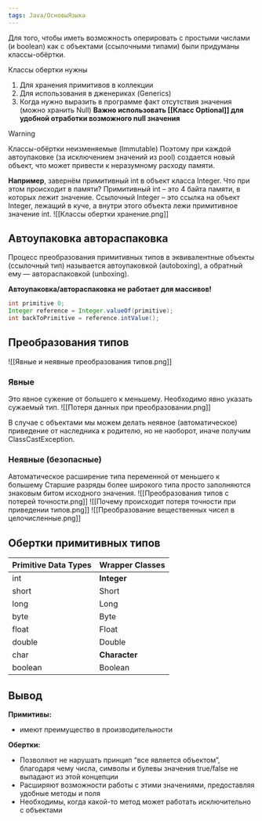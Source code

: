 ```yaml
---
tags: Java/ОсновыЯзыка
--- 
```

Для того, чтобы иметь возможность оперировать с простыми числами (и boolean) как с объектами (ссылочными типами) были придуманы классы-обёртки.

Классы обертки нужны
1. Для хранения примитивов в коллекции
2. Для использования в дженериках (Generics)
3. Когда нужно выразить в программе факт отсутствия значения (можно хранить Null)
	**Важно использовать [[Класс Optional]] для удобной отработки возможного null значения**

>[!WARNING] 
>Классы-обёртки неизменяемые (Immutable)
>Поэтому при каждой автоупаковке (за исключением значений из pool) создается новый объект, что может привести к неразумному расходу памяти.

**Например**, завернём примитивный int в объект класса Integer. Что при этом происходит в памяти?
Примитивный int – это 4 байта памяти, в которых лежит значение. Ссылочный Integer – это ссылка на объект Integer, лежащий в куче, а внутри этого объекта лежи примитивное значение int.
![[Классы обертки хранение.png]]
## Автоупаковка автораспаковка
Процесс преобразования примитивных типов в эквивалентные объекты (ссылочный тип) называется автоупаковкой (autoboxing), а обратный ему — автораспаковкой (unboxing).

**Автоупаковка/автораспаковка не работает для массивов!**
``` java
int primitive 0;
Integer reference = Integer.valueOf(primitive);
int backToPrimitive = reference.intValue();
```

## Преобразования типов
![[Явные и неявные преобразования типов.png]]
### Явные
Это явное сужение от большего к меньшему.
Необходимо явно указать сужаемый тип.
![[Потеря данных при преобразовании.png]]


В случае с объектами мы можем делать неявное (автоматическое) приведение от наследника к родителю, но не наоборот, иначе получим ClassCastException.
### Неявные (безопасные)
Автоматическое расширение типа переменной от меньшего к большему
Старшие разряды более широкого типа просто заполняются знаковым битом исходного значения.
![[Преобразования типов с потерей точности.png]]
![[Почему происходит потеря точности при приведении типов.png]]
![[Преобразование вещественных чисел в целочисленные.png]]

## Обертки примитивных типов

| Primitive Data Types | Wrapper Classes |
|----------------------|-----------------|
| int                  | **Integer**         |
| short                | Short           |
| long                 | Long            |
| byte                 | Byte            |
| float                | Float           |
| double               | Double          |
| char                 | **Character**       |
| boolean              | Boolean         |

## Вывод
**Примитивы:**
-   имеют преимущество в производительности

**Обертки:**
-   Позволяют не нарушать принцип “все является объектом”, благодаря чему числа, символы и булевы значения true/false не выпадают из этой концепции
-   Расширяют возможности работы с этими значениями, предоставляя удобные методы и поля
-   Необходимы, когда какой-то метод может работать исключительно с объектами
